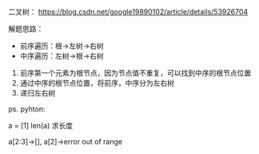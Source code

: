 二叉树： https://blog.csdn.net/google19890102/article/details/53926704

解题思路：
* 前序遍历：根->左树->右树
* 中序遍历：左树->根->右树
1. 前序第一个元素为根节点，因为节点值不重复，可以找到中序的根节点位置
2. 通过中序的根节点位置，将前序，中序分为左右树
3. 递归左右树

ps. pyhton: 

a = [1] len(a) 求长度

a[2:3]->[], a[2]->error out of range

